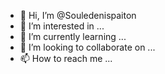 - 👋 Hi, I’m @Souledenispaiton
- 👀 I’m interested in ...
- 🌱 I’m currently learning ...
- 💞️ I’m looking to collaborate on ...
- 📫 How to reach me ...

<!---
Souledenispaiton/Souledenispaiton is a ✨ special ✨ repository because its `README.md` (this file) appears on your GitHub profile.
You can click the Preview link to take a look at your changes.
--->
